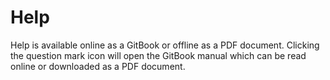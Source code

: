 # Help

Help is available online as a GitBook or offline as a PDF document. Clicking the question mark icon will open the GitBook manual which can be read online or downloaded as a PDF document.

